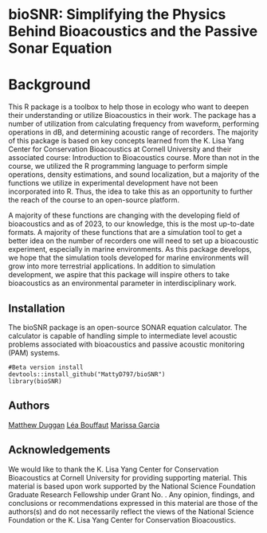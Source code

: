 <a href="https://img.shields.io/github/issues/MattyD797/bioSNR"><img alt="" src="" /></a>

# bioSNR: Simplifying the Physics Behind Bioacoustics and the Passive Sonar Equation

# Background

This R package is a toolbox to help those in ecology who want to deepen their understanding or utilize Bioacoustics in their work. 
The package has a number of utilization from calculating frequency from waveform, performing operations in dB, and determining acoustic range of recorders. 
The majority of this package is based on key concepts learned from the K. Lisa Yang Center for Conservation Bioacoustics at Cornell University and 
their associated course: Introduction to Bioacoustics course. More than not in the course, we utilized the R programming language to perform 
simple operations, density estimations, and sound localization, but a majority of the functions we utilize in experimental development 
have not been incorporated into R. Thus, the idea to take this as an opportunity to further the reach of the course to an open-source platform. 

A majority of these functions are changing with the developing field of bioacoustics and as of 2023, to our knowledge, this is the most up-to-date formats. A majority of these
functions that are a simulation tool to get a better idea on the number of recorders one will need to set up a bioacoustic experiment, especially in 
marine environments. As this package develops, we hope that the simulation tools developed for marine environments will grow into more terrestrial applications. In addition
to simulation development, we aspire that this package will inspire others to take bioacoustics as an environmental parameter in interdisciplinary work.

## Installation

The bioSNR package is an open-source SONAR equation calculator. The calculator is capable of handling simple to intermediate level acoustic problems associated with bioacoustics and passive acoustic monitoring (PAM) systems. 

```
#Beta version install
devtools::install_github("MattyD797/bioSNR")
library(bioSNR)
```

## Authors

[Matthew Duggan]()
[Léa Bouffaut]()
[Marissa Garcia]()

## Acknowledgements

We would like to thank the K. Lisa Yang Center for Conservation Bioacoustics at Cornell University for providing supporting material. 
This material is based upon work supported by the National Science Foundation Graduate Research Fellowship under Grant No. . Any opinion, findings, and conclusions or recommendations expressed in this material are those of the authors(s) and do not necessarily reflect the views of the National Science Foundation or the K. Lisa Yang Center for Conservation Bioacoustics.






